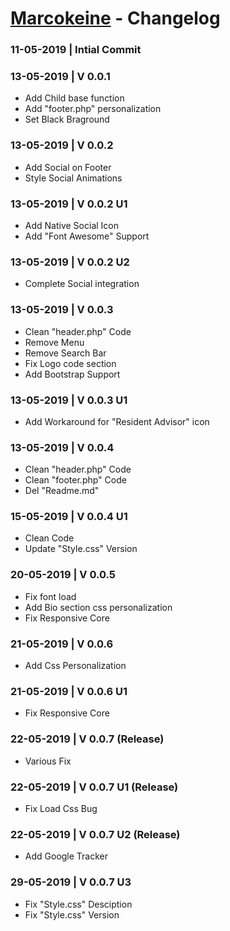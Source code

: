 # [Marcokeine](https://www.marcokeine.com) - Changelog

### 11-05-2019 | Intial Commit

### 13-05-2019 | V 0.0.1
- Add Child base function
- Add "footer.php" personalization
- Set Black Braground

### 13-05-2019 | V 0.0.2
- Add Social on Footer
- Style Social Animations

### 13-05-2019 | V 0.0.2 U1
- Add Native Social Icon
- Add "Font Awesome" Support

### 13-05-2019 | V 0.0.2 U2
- Complete Social integration

### 13-05-2019 | V 0.0.3
- Clean "header.php" Code
- Remove Menu
- Remove Search Bar
- Fix Logo code section
- Add Bootstrap Support

### 13-05-2019 | V 0.0.3 U1
- Add Workaround for "Resident Advisor" icon

### 13-05-2019 | V 0.0.4
- Clean "header.php" Code
- Clean "footer.php" Code
- Del "Readme.md"

### 15-05-2019 | V 0.0.4 U1
- Clean Code
- Update "Style.css" Version

### 20-05-2019 | V 0.0.5
- Fix font load
- Add Bio section css personalization
- Fix Responsive Core

### 21-05-2019 | V 0.0.6
- Add Css Personalization

### 21-05-2019 | V 0.0.6 U1
- Fix Responsive Core

### 22-05-2019 | V 0.0.7 (Release)
- Various Fix

### 22-05-2019 | V 0.0.7 U1 (Release)
- Fix Load Css Bug

### 22-05-2019 | V 0.0.7 U2 (Release)
- Add Google Tracker

### 29-05-2019 | V 0.0.7 U3
- Fix "Style.css" Desciption
- Fix "Style.css" Version